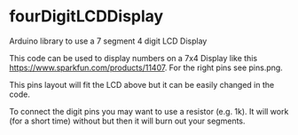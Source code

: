 fourDigitLCDDisplay
===================

Arduino library to use a 7 segment 4 digit LCD Display

This code can be used to display numbers on a 7x4 Display like this https://www.sparkfun.com/products/11407.
For the right pins see pins.png.

This pins layout will fit the LCD above but it can be easily changed in the code.

To connect the digit pins you may want to use a resistor (e.g. 1k). It will work (for a short time) without but then it will burn out your segments.
